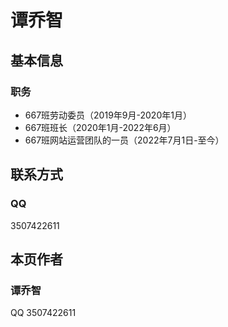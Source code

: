 ﻿# 谭乔智

## 基本信息

### 职务

- 667班劳动委员（2019年9月-2020年1月）
- 667班班长（2020年1月-2022年6月）
- 667班网站运营团队的一员（2022年7月1日-至今）

## 联系方式

### QQ

3507422611

## 本页作者

### 谭乔智

QQ 3507422611
